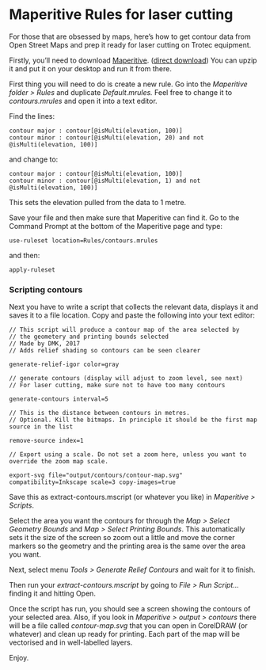 # Maperitive Rules for laser cutting

For those that are obsessed by maps, here’s how to get contour data from Open Street Maps and prep it ready for laser cutting on Trotec equipment.

Firstly, you’ll need to download [Maperitive](http://maperitive.net/). ([direct download](http://maperitive.net/download/Maperitive-latest.zip)) You can upzip it and put it on your desktop and run it from there.

First thing you will need to do is create a new rule. Go into the *Maperitive folder > Rules* and duplicate _Default.mrules._ Feel free to change it to *contours.mrules* and open it into a text editor.

Find the lines:
```
contour major : contour[@isMulti(elevation, 100)]
contour minor : contour[@isMulti(elevation, 20) and not @isMulti(elevation, 100)]
```
and change to:
```
contour major : contour[@isMulti(elevation, 100)]
contour minor : contour[@isMulti(elevation, 1) and not @isMulti(elevation, 100)]
```
This sets the elevation pulled from the data to 1 metre.

Save your file and then make sure that Maperitive can find it. Go to the Command Prompt at the bottom of the Maperitive page and type:
```
use-ruleset location=Rules/contours.mrules
```
and then:
```
apply-ruleset
```

### Scripting contours
Next you have to write a script that collects the relevant data, displays it and saves it to a file location. Copy and paste the following into your text editor:
```
// This script will produce a contour map of the area selected by
// the geometery and printing bounds selected
// Made by DMK, 2017
// Adds relief shading so contours can be seen clearer

generate-relief-igor color=gray

// generate contours (display will adjust to zoom level, see next)
// For laser cutting, make sure not to have too many contours

generate-contours interval=5

// This is the distance between contours in metres.
// Optional. Kill the bitmaps. In principle it should be the first map source in the list

remove-source index=1

// Export using a scale. Do not set a zoom here, unless you want to override the zoom map scale.

export-svg file="output/contours/contour-map.svg" compatibility=Inkscape scale=3 copy-images=true
```
Save this as extract-contours.mscript (or whatever you like) in *Maperitive > Scripts*.

Select the area you want the contours for through the *Map > Select Geometry Bounds* and *Map > Select Printing Bounds*. This automatically sets it the size of the screen so zoom out a little and move the corner markers so the geometry and the printing area is the same over the area you want.

Next, select menu *Tools > Generate Relief Contours* and wait for it to finish.

Then run your *extract-contours.mscript* by going to *File > Run Script…* finding it and hitting Open.

Once the script has run, you should see a screen showing the contours of your selected area. Also, if you look in *Maperitive > output > contours* there will be a file called *contour-map.svg* that you can open in CorelDRAW (or whatever) and clean up ready for printing. Each part of the map will be vectorised and in well-labelled layers.

Enjoy.
